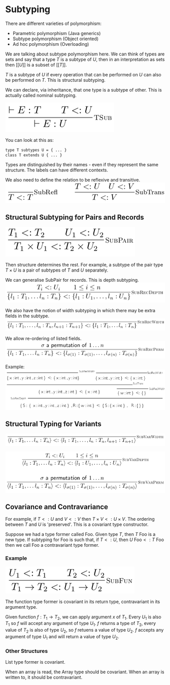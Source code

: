 # Subtyping

There are different varieties of polymorphism:

* Parametric polymorphism (Java generics)
* Subtype polymorphism (Object oriented)
* Ad hoc polymorphism (Overloading)

We are talking about subtype polymorphism here.
We can think of types are sets and say that a type $T$ is a subtype of $U$, then in an interpretation as sets then $[[U]]$ is a subset of $[[T]]$.

$T$ is a subtype of $U$ if every operation that can be performed on $U$ can also be performed on $T$. This is structural subtyping.

We can declare, via inheritance, that one type is a subtype of other. This is actually called nominal subtyping.

![](Subtype1.png)

 You can look at this as:

```
type T subtypes U = { ... }
class T extends U { ... }
```

Types are distinguished by their names - even if they represent the same structure. The labels can have different contexts.

We also need to define the relation to be reflexive and transitive.
![](Subtype2.png)

## Structural Subtyping for Pairs and Records

![](Subtype3.png)

Then structure determines the rest. For example, a subtype of the pair type $T \times U$ is a pair of subtypes of $T$ and $U$ separately.

We can generalise SubPair for records. This is depth subtyping.
![](Subtype4.png)

We also have the notion of width subtyping in which there may be extra fields in the subtype.
![](Subtype5.png)

We allow re-ordering of listed fields.
![](Subtype6.png)

Example:
![](Subtype7.png)

## Structural Typing for Variants

![](Subtype8.png)

![](Subtype9.png)

## Covariance and Contravariance

For example, if $T <: U$ and $V <: V$ then $T \times V <: U \times V$. The ordering between $T$ and $U$ is 'preserved'. This is a covariant type constructor.

Suppose we had a type former called $\text{Foo}$. Given type $T$, then $T \text{ Foo}$ is a new type.
If subtyping for $\text{Foo}$ is such that, if $T <: U$, then $U \text{ Foo} <: T \text{ Foo}$ then we call $\text{Foo}$ a contravariant type former.

### Example

![](Subtype10.png)

The function type former is covariant in its return type, contravariant in its argument type.

Given function $f: T_1 \rightarrow T_2$, we can apply argument $x$ of $T_1$. Every $U_1$ is also $T_1$ so $f$ will accept any argument of type $U_1$. $f$ returns a type of $T_2$, every value of $T_2$ is also of type $U_2$, so $f$ retuens a value of type $U_2$.
$f$ accepts any argument of type $U_1$ and will return a value of type $U_2$.

### Other Structures

List type former is covariant.

When an array is read, the Array type should be covariant. When an array is written to, it should be contravariant.